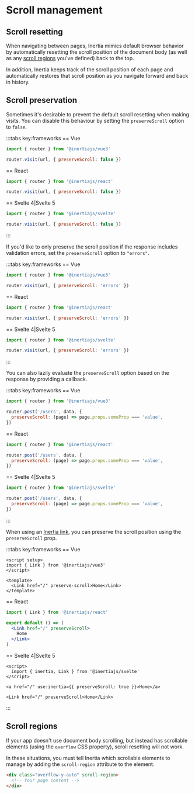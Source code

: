 # Scroll management

## Scroll resetting

When navigating between pages, Inertia mimics default browser behavior by automatically resetting the scroll position of the document body (as well as any [scroll regions](#scroll-regions) you've defined) back to the top.

In addition, Inertia keeps track of the scroll position of each page and automatically restores that scroll position as you navigate forward and back in history.

## Scroll preservation

Sometimes it's desirable to prevent the default scroll resetting when making visits. You can disable this behaviour by setting the `preserveScroll` option to `false`.

:::tabs key:frameworks
== Vue

```js
import { router } from '@inertiajs/vue3'

router.visit(url, { preserveScroll: false })
```

== React

```js
import { router } from '@inertiajs/react'

router.visit(url, { preserveScroll: false })
```

== Svelte 4|Svelte 5

```js
import { router } from '@inertiajs/svelte'

router.visit(url, { preserveScroll: false })
```

:::

If you'd like to only preserve the scroll position if the response includes validation errors, set the `preserveScroll` option to `"errors"`.

:::tabs key:frameworks
== Vue

```js
import { router } from '@inertiajs/vue3'

router.visit(url, { preserveScroll: 'errors' })
```

== React

```js
import { router } from '@inertiajs/react'

router.visit(url, { preserveScroll: 'errors' })
```

== Svelte 4|Svelte 5

```js
import { router } from '@inertiajs/svelte'

router.visit(url, { preserveScroll: 'errors' })
```

:::

You can also lazily evaluate the `preserveScroll` option based on the response by providing a callback.

:::tabs key:frameworks
== Vue

```js
import { router } from '@inertiajs/vue3'

router.post('/users', data, {
  preserveScroll: (page) => page.props.someProp === 'value',
})
```

== React

```js
import { router } from '@inertiajs/react'

router.post('/users', data, {
  preserveScroll: (page) => page.props.someProp === 'value',
})
```

== Svelte 4|Svelte 5

```js
import { router } from '@inertiajs/svelte'

router.post('/users', data, {
  preserveScroll: (page) => page.props.someProp === 'value',
})
```

:::

When using an [Inertia link](/guide/links), you can preserve the scroll position using the `preserveScroll` prop.

:::tabs key:frameworks
== Vue

```vue
<script setup>
import { Link } from '@inertiajs/vue3'
</script>

<template>
  <Link href="/" preserve-scroll>Home</Link>
</template>
```

== React

```jsx
import { Link } from '@inertiajs/react'

export default () => (
  <Link href="/" preserveScroll>
    Home
  </Link>
)
```

== Svelte 4|Svelte 5

```svelte
<script>
  import { inertia, Link } from '@inertiajs/svelte'
</script>

<a href="/" use:inertia={{ preserveScroll: true }}>Home</a>

<Link href="/" preserveScroll>Home</Link>
```

:::

## Scroll regions

If your app doesn't use document body scrolling, but instead has scrollable elements (using the `overflow` CSS property), scroll resetting will not work.

In these situations, you must tell Inertia which scrollable elements to manage by adding the `scroll-region` attribute to the element.

```html
<div class="overflow-y-auto" scroll-region>
  <!-- Your page content -->
</div>
```

